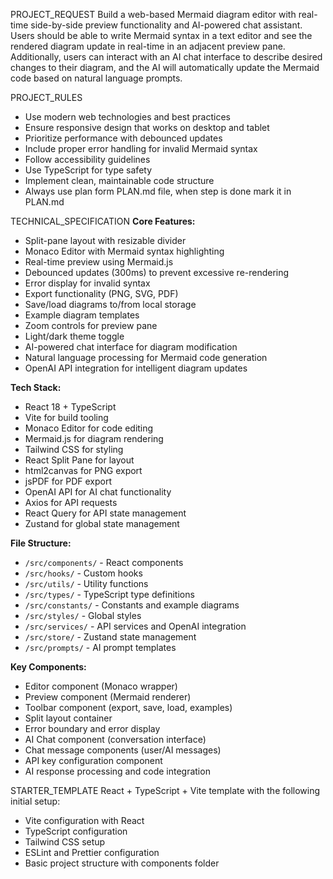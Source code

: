 PROJECT_REQUEST
Build a web-based Mermaid diagram editor with real-time side-by-side preview functionality and AI-powered chat assistant. Users should be able to write Mermaid syntax in a text editor and see the rendered diagram update in real-time in an adjacent preview pane. Additionally, users can interact with an AI chat interface to describe desired changes to their diagram, and the AI will automatically update the Mermaid code based on natural language prompts.

PROJECT_RULES
- Use modern web technologies and best practices
- Ensure responsive design that works on desktop and tablet
- Prioritize performance with debounced updates
- Include proper error handling for invalid Mermaid syntax
- Follow accessibility guidelines
- Use TypeScript for type safety
- Implement clean, maintainable code structure
- Always use plan form PLAN.md file, when step is done mark it in PLAN.md

TECHNICAL_SPECIFICATION
**Core Features:**
- Split-pane layout with resizable divider
- Monaco Editor with Mermaid syntax highlighting
- Real-time preview using Mermaid.js
- Debounced updates (300ms) to prevent excessive re-rendering
- Error display for invalid syntax
- Export functionality (PNG, SVG, PDF)
- Save/load diagrams to/from local storage
- Example diagram templates
- Zoom controls for preview pane
- Light/dark theme toggle
- AI-powered chat interface for diagram modification
- Natural language processing for Mermaid code generation
- OpenAI API integration for intelligent diagram updates

**Tech Stack:**
- React 18 + TypeScript
- Vite for build tooling
- Monaco Editor for code editing
- Mermaid.js for diagram rendering
- Tailwind CSS for styling
- React Split Pane for layout
- html2canvas for PNG export
- jsPDF for PDF export
- OpenAI API for AI chat functionality
- Axios for API requests
- React Query for API state management
- Zustand for global state management

**File Structure:**
- `/src/components/` - React components
- `/src/hooks/` - Custom hooks
- `/src/utils/` - Utility functions
- `/src/types/` - TypeScript type definitions
- `/src/constants/` - Constants and example diagrams
- `/src/styles/` - Global styles
- `/src/services/` - API services and OpenAI integration
- `/src/store/` - Zustand state management
- `/src/prompts/` - AI prompt templates

**Key Components:**
- Editor component (Monaco wrapper)
- Preview component (Mermaid renderer)
- Toolbar component (export, save, load, examples)
- Split layout container
- Error boundary and error display
- AI Chat component (conversation interface)
- Chat message components (user/AI messages)
- API key configuration component
- AI response processing and code integration

STARTER_TEMPLATE
React + TypeScript + Vite template with the following initial setup:
- Vite configuration with React
- TypeScript configuration
- Tailwind CSS setup
- ESLint and Prettier configuration
- Basic project structure with components folder 